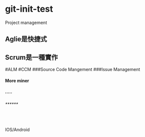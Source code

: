 git-init-test
=============

Project management

Aglie是快捷式
--------------

Scrum是一種實作
--------------

#ALM
#CCM
###Source Code Mangement
###Issue Management
#### More miner
##### .....
###### ******
<br/>
<br/>
IOS/Android
